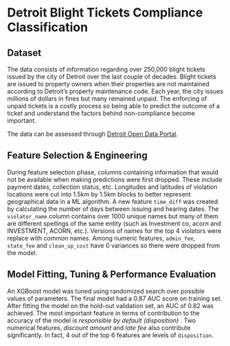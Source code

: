 # Detroit Blight Tickets Compliance Classification

## Dataset

The data consists of information regarding over 250,000 blight tickets issued by the city of Detroit over the last couple of decades. Blight tickets are issued to property owners when their properties are not maintained according to Detroit’s property maintenance code. Each year, the city issues millions of dollars in fines but many remained unpaid. The enforcing of unpaid tickets is a costly process so being able to predict the outcome of a ticket and understand the factors behind non-compliance become important. 

The data can be assessed through [Detroit Open Data Portal](https://data.detroitmi.gov/).

## Feature Selection & Engineering

During feature selection phase, columns containing information that would not be available when making predictions were first dropped. These include payment dates, collection status, etc. Longitudes and latitudes of violation locations were cut into 1.5km by 1.5km blocks to better represent geographical data in a ML algorithm. A new feature ``time_diff`` was created by calculating the number of days between issuing and hearing dates. The ``violator_name`` column contains over 1000 unique names but many of them are different spellings of the same entity (such as Investment co, acorn and INVESTMENT, ACORN, etc.). Versions of names for the top 4 violators were replace with common names. Among numeric features, ``admin_fee``, ``state_fee`` and ``clean_up_cost`` have 0 variances so there were dropped from the model.

## Model Fitting, Tuning & Performance Evaluation

An XGBoost model was tuned using randomized search over possible values of parameters. The final model had a 0.87 AUC score on training set. After fitting the model on the hold-out validation set, an AUC of 0.82 was achieved. The most important feature in terms of contribution to the accuracy of the model is <i> responsible by default (disposition) </i>. Two numerical features, <i>discount amount</i> and <i>late fee</i> also contribute significantly. In fact, 4 out of the top 6 features are levels of ``disposition``. 

